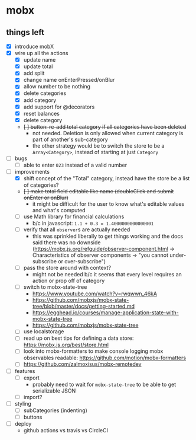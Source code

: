 # mobx

## things left

- [x] introduce mobX
- [x] wire up all the actions
  - [x] update name
  - [x] update total
  - [x] add split
  - [x] change name onEnterPressed/onBlur
  - [x] allow number to be nothing
  - [x] delete categories
  - [x] add category
  - [x] add support for @decorators
  - [x] reset balances
  - [x] delete category
  - ~~[ ] button: re-add total category if all categories have been deleted~~
    - not needed. Deletion is only allowed when current category is part of another's sub-category
    - the other strategy would be to switch the store to be a `Array<Category>`, instead of starting at just `Category`
- [ ] bugs
  - [ ] able to enter `023` instead of a valid number
- [ ] improvements
  - [x] shift concept of the "Total" category, instead have the store be a list of categories?
  - ~~[ ] make total field editable like name (doubleClick and submit onEnter or onBlur)~~
    - it might be difficult for the user to know what's editable values and what's computed
  - [ ] use Math library for financial calculations
    - b/c in javascript: `1.1 + 0.3 = 1.4000000000000001`
  - [ ] verify that all `observer`s are actually needed
    - this was sprinkled liberally to get things working and the docs said there was no downside (https://mobx.js.org/refguide/observer-component.html -> Characteristics of observer components -> "you cannot under-subscribe or over-subscribe")
  - [ ] pass the store around with context?
    - might not be needed b/c it seems that every level requires an action or prop off of category
  - [ ] switch to mobx-state-tree
    - https://www.youtube.com/watch?v=rwqwwn_46kA
    - https://github.com/mobxjs/mobx-state-tree/blob/master/docs/getting-started.md
    - https://egghead.io/courses/manage-application-state-with-mobx-state-tree
    - https://github.com/mobxjs/mobx-state-tree
  - [ ] use localstorage
  - [ ] read up on best tips for defining a data store: https://mobx.js.org/best/store.html
  - [ ] look into mobx-formatters to make console logging mobx observables readable: https://github.com/motion/mobx-formatters
  - [ ] https://github.com/zalmoxisus/mobx-remotedev
- [ ] features
  - [ ] export
    - probably need to wait for `mobx-state-tree` to be able to get serializable JSON
  - [ ] import?
- [ ] styling
  - [ ] subCategories (indenting)
  - [ ] buttons
- [ ] deploy
  - github actions vs travis vs CircleCI
